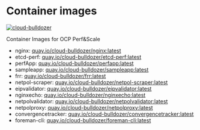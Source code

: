 # Container images

[![cloud-bulldozer](https://github.com/cloud-bulldozer/images/actions/workflows/build.yml/badge.svg?branch=main)](https://github.com/cloud-bulldozer/images/actions/workflows/build.yml)

Container Images for OCP Perf&Scale

- nginx: [quay.io/cloud-bulldozer/nginx:latest](https://quay.io/cloud-bulldozer/nginx:latest)
- etcd-perf: [quay.io/cloud-bulldozer/etcd-perf:latest](https://quay.io/cloud-bulldozer/etcd-perf:latest)
- perfApp: [quay.io/cloud-bulldozer/perfapp:latest](https://quay.io/cloud-bulldozer/perfapp:latest)
- sampleapp: [quay.io/cloud-bulldozer/sampleapp:latest](https://quay.io/cloud-bulldozer/sampleapp:latest)
- frr: [quay.io/cloud-bulldozer/frr:latest](https://quay.io/cloud-bulldozer/frr:latest)
- netpol-scraper: [quay.io/cloud-bulldozer/netpol-scraper:latest](https://quay.io/cloud-bulldozer/netpol-scraper:latest)
- eipvalidator: [quay.io/cloud-bulldozer/eipvalidator:latest](https://quay.io/cloud-bulldozer/eipvalidator:latest)
- nginxecho: [quay.io/cloud-bulldozer/nginxecho:latest](https://quay.io/cloud-bulldozer/nginxecho:latest)
- netpolvalidator: [quay.io/cloud-bulldozer/netpolvalidator:latest](https://quay.io/cloud-bulldozer/netpolvalidator:latest)
- netpolproxy: [quay.io/cloud-bulldozer/netpolproxy:latest](https://quay.io/cloud-bulldozer/netpolproxy:latest)
- convergencetracker: [quay.io/cloud-bulldozer/convergencetracker:latest](https://quay.io/cloud-bulldozer/convergencetracker:latest)
- foreman-cli: [quay.io/cloud-bulldozer/foreman-cli:latest](https://quay.io/cloud-bulldozer/foreman-cli:latest)

